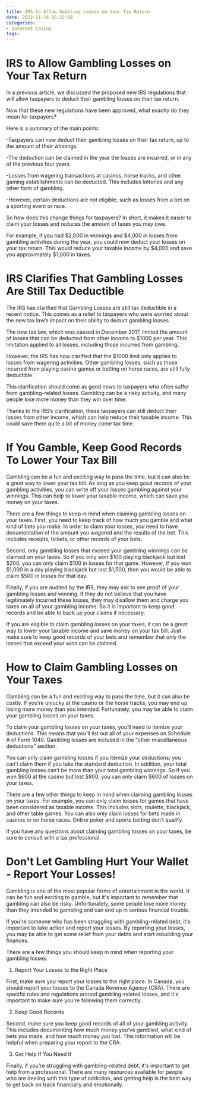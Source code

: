 ```yaml
---
title: IRS to Allow Gambling Losses on Your Tax Return
date: 2022-11-16 05:22:08
categories:
- Internet Casino
tags:
---
```



#  IRS to Allow Gambling Losses on Your Tax Return

In a previous article, we discussed the proposed new IRS regulations that will allow taxpayers to deduct their gambling losses on their tax return.

Now that these new regulations have been approved, what exactly do they mean for taxpayers?

Here is a summary of the main points:

-Taxpayers can now deduct their gambling losses on their tax return, up to the amount of their winnings.

-The deduction can be claimed in the year the losses are incurred, or in any of the previous four years.

-Losses from wagering transactions at casinos, horse tracks, and other gaming establishments can be deducted. This includes lotteries and any other form of gambling.

-However, certain deductions are not eligible, such as losses from a bet on a sporting event or race.

So how does this change things for taxpayers? In short, it makes it easier to claim your losses and reduces the amount of taxes you may owe.

For example, if you had $2,000 in winnings and $4,000 in losses from gambling activities during the year, you could now deduct your losses on your tax return. This would reduce your taxable income by $4,000 and save you approximately $1,000 in taxes.

#  IRS Clarifies That Gambling Losses Are Still Tax Deductible

The IRS has clarified that Gambling Losses are still tax deductible in a recent notice. This comes as a relief to taxpayers who were worried about the new tax law’s impact on their ability to deduct gambling losses.

The new tax law, which was passed in December 2017, limited the amount of losses that can be deducted from other income to $1000 per year. This limitation applied to all losses, including those incurred from gambling.

However, the IRS has now clarified that the $1000 limit only applies to losses from wagering activities. Other gambling losses, such as those incurred from playing casino games or betting on horse races, are still fully deductible.

This clarification should come as good news to taxpayers who often suffer from gambling-related losses. Gambling can be a risky activity, and many people lose more money than they win over time.

Thanks to the IRS’s clarification, these taxpayers can still deduct their losses from other income, which can help reduce their taxable income. This could save them quite a bit of money come tax time.

#  If You Gamble, Keep Good Records To Lower Your Tax Bill

Gambling can be a fun and exciting way to pass the time, but it can also be a great way to lower your tax bill. As long as you keep good records of your gambling activities, you can write off your losses gambling against your winnings. This can help to lower your taxable income, which can save you money on your taxes.

There are a few things to keep in mind when claiming gambling losses on your taxes. First, you need to keep track of how much you gamble and what kind of bets you make. In order to claim your losses, you need to have documentation of the amount you wagered and the results of the bet. This includes receipts, tickets, or other records of your bets.

Second, only gambling losses that exceed your gambling winnings can be claimed on your taxes. So if you only won $100 playing blackjack but lost $200, you can only claim $100 in losses for that game. However, if you won $1,000 in a day playing blackjack but lost $1,500, then you would be able to claim $500 in losses for that day.

Finally, if you are audited by the IRS, they may ask to see proof of your gambling losses and winning. If they do not believe that you have legitimately incurred these losses, they may disallow them and charge you taxes on all of your gambling income. So it is important to keep good records and be able to back up your claims if necessary.

If you are eligible to claim gambling losses on your taxes, it can be a great way to lower your taxable income and save money on your tax bill. Just make sure to keep good records of your bets and remember that only the losses that exceed your wins can be claimed.

#  How to Claim Gambling Losses on Your Taxes

Gambling can be a fun and exciting way to pass the time, but it can also be costly. If you’re unlucky at the casino or the horse tracks, you may end up losing more money than you intended. Fortunately, you may be able to claim your gambling losses on your taxes.

To claim your gambling losses on your taxes, you’ll need to itemize your deductions. This means that you’ll list out all of your expenses on Schedule A of Form 1040. Gambling losses are included in the “other miscellaneous deductions” section.

You can only claim gambling losses if you itemize your deductions; you can’t claim them if you take the standard deduction. In addition, your total gambling losses can’t be more than your total gambling winnings. So if you won $600 at the casino but lost $800, you can only claim $600 of losses on your taxes.

There are a few other things to keep in mind when claiming gambling losses on your taxes. For example, you can only claim losses for games that have been considered as taxable income. This includes slots, roulette, blackjack, and other table games. You can also only claim losses for bets made in casinos or on horse races. Online poker and sports betting don’t qualify.

If you have any questions about claiming gambling losses on your taxes, be sure to consult with a tax professional.

#  Don't Let Gambling Hurt Your Wallet - Report Your Losses!

Gambling is one of the most popular forms of entertainment in the world. It can be fun and exciting to gamble, but it's important to remember that gambling can also be risky. Unfortunately, some people lose more money than they intended to gambling and can end up in serious financial trouble.

If you're someone who has been struggling with gambling-related debt, it's important to take action and report your losses. By reporting your losses, you may be able to get some relief from your debts and start rebuilding your finances.

There are a few things you should keep in mind when reporting your gambling losses:

1. Report Your Losses to the Right Place

First, make sure you report your losses to the right place. In Canada, you should report your losses to the Canada Revenue Agency (CRA). There are specific rules and regulations around gambling-related losses, and it's important to make sure you're following them correctly.

2. Keep Good Records

Second, make sure you keep good records of all of your gambling activity. This includes documenting how much money you've gambled, what kind of bets you made, and how much money you lost. This information will be helpful when preparing your report to the CRA.

3. Get Help If You Need It

Finally, if you're struggling with gambling-related debt, it's important to get help from a professional. There are many resources available for people who are dealing with this type of addiction, and getting help is the best way to get back on track financially and emotionally.